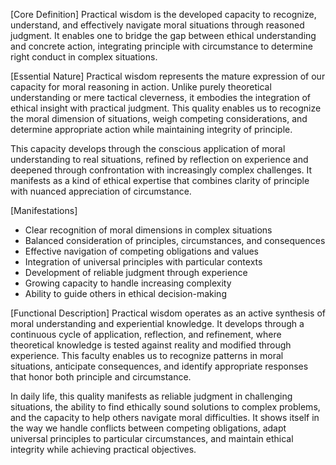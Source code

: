 [Core Definition]
Practical wisdom is the developed capacity to recognize, understand, and effectively navigate moral situations through reasoned judgment. It enables one to bridge the gap between ethical understanding and concrete action, integrating principle with circumstance to determine right conduct in complex situations.

[Essential Nature]
Practical wisdom represents the mature expression of our capacity for moral reasoning in action. Unlike purely theoretical understanding or mere tactical cleverness, it embodies the integration of ethical insight with practical judgment. This quality enables us to recognize the moral dimension of situations, weigh competing considerations, and determine appropriate action while maintaining integrity of principle.

This capacity develops through the conscious application of moral understanding to real situations, refined by reflection on experience and deepened through confrontation with increasingly complex challenges. It manifests as a kind of ethical expertise that combines clarity of principle with nuanced appreciation of circumstance.

[Manifestations]
- Clear recognition of moral dimensions in complex situations
- Balanced consideration of principles, circumstances, and consequences
- Effective navigation of competing obligations and values
- Integration of universal principles with particular contexts
- Development of reliable judgment through experience
- Growing capacity to handle increasing complexity
- Ability to guide others in ethical decision-making

[Functional Description]
Practical wisdom operates as an active synthesis of moral understanding and experiential knowledge. It develops through a continuous cycle of application, reflection, and refinement, where theoretical knowledge is tested against reality and modified through experience. This faculty enables us to recognize patterns in moral situations, anticipate consequences, and identify appropriate responses that honor both principle and circumstance.

In daily life, this quality manifests as reliable judgment in challenging situations, the ability to find ethically sound solutions to complex problems, and the capacity to help others navigate moral difficulties. It shows itself in the way we handle conflicts between competing obligations, adapt universal principles to particular circumstances, and maintain ethical integrity while achieving practical objectives.